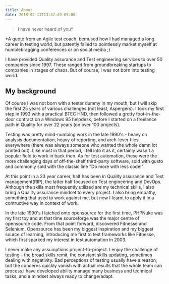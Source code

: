 ```yaml
---
title: About
date: 2018-02-13T13:42:49-05:00
---
```


> I have never heard of you*

*A quote from an Agile test coach, bemused how I had managed a long career in testing world, but patently failed to pointlessly market myself at humblebragging conferences or on social media ;)

I have provided Quality assurance and Test engineering services to over 50 companies since 1997. These ranged from groundbreaking startups to companies in stages of chaos. But of course, I was not born into testing world.

## My background
Of course I was not born with a tester dummy in my mouth, but I will skip the first 25   years of various challenges (not least, Aspergers). I took my first step in 1993 with a practical BTEC HND, then followed a grotty foot-in-the-door contract on a Windows 95 helpdesk, before I started on a freelance path in Quality for over 22 years (on over 100 projects).

Testing was pretty mind-numbing work in the late 1990's - heavy on analysis documentation, heavy of reporting, and arch-lever files everywhere (there was always someone who wanted the whole damn lot printed out). Like most in that period, I fell into it as it, certainly wasn't a popular field to work in back then. As for test automation, these were the more challenging days of off-the-shelf third-party software, sold with gusto and commonly sold with the classic line "Do more with less code!".

At this point in a 23 year career, half has been in Quality assurance and Test management(RIP), the latter half focused on Test engineering and DevOps. Although the skills most frequently utilized are my technical skills, I also bring a Quality assurance mindset to every project. I also bring empathy, something that used to work against me, but now I learnt to apply it in a contructive way in context of work.

In the late 1990's I latched onto opensource for the first time, PHPNuke was my first toy and at that time sourceforge was the major centre of opensource code. From that point forward, discovered Fitnesse and Selenium. Opensource has been my biggest inspiration and my biggest source of learning, introducing me first to test frameworks like Fitnesse, which first sparked my interest in test automation in 2003.

I never make any assumptions project-to-project. I enjoy the challenge of testing - the broad skills remit, the constant skills updating, sometimes dealing with negativity. Bad perceptions of testing usually have a reason, but the concerns quickly vanish with actual results that the whole team can process.I have developed ability manage many business and technical tasks, and a mindset always ready to change/adapt.
